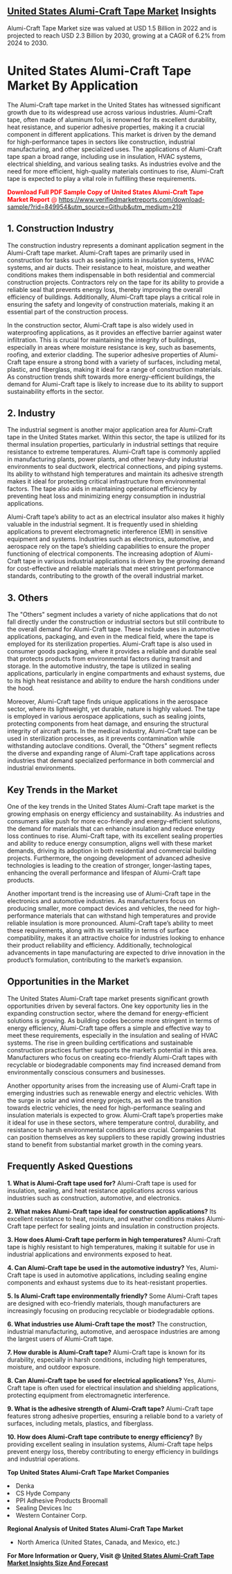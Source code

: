 <h2><a href="https://www.verifiedmarketreports.com/download-sample/?rid=849954&amp;utm_source=Github&amp;utm_medium=219" target="_blank">United States Alumi-Craft Tape Market</a> Insights</h2><p>Alumi-Craft Tape Market size was valued at USD 1.5 Billion in 2022 and is projected to reach USD 2.3 Billion by 2030, growing at a CAGR of 6.2% from 2024 to 2030.</p><p><h1>United States Alumi-Craft Tape Market By Application</h1> <p>The Alumi-Craft tape market in the United States has witnessed significant growth due to its widespread use across various industries. Alumi-Craft tape, often made of aluminum foil, is renowned for its excellent durability, heat resistance, and superior adhesive properties, making it a crucial component in different applications. This market is driven by the demand for high-performance tapes in sectors like construction, industrial manufacturing, and other specialized uses. The applications of Alumi-Craft tape span a broad range, including use in insulation, HVAC systems, electrical shielding, and various sealing tasks. As industries evolve and the need for more efficient, high-quality materials continues to rise, Alumi-Craft tape is expected to play a vital role in fulfilling these requirements. <p><span class=""><span style="color: #ff0000;"><strong>Download Full PDF Sample Copy of United States Alumi-Craft Tape Market Report</strong> @ </span><a href="https://www.verifiedmarketreports.com/download-sample/?rid=849954&amp;utm_source=Github&amp;utm_medium=219" target="_blank">https://www.verifiedmarketreports.com/download-sample/?rid=849954&amp;utm_source=Github&amp;utm_medium=219</a></span></p></p> <h2>1. Construction Industry</h2> <p>The construction industry represents a dominant application segment in the Alumi-Craft tape market. Alumi-Craft tapes are primarily used in construction for tasks such as sealing joints in insulation systems, HVAC systems, and air ducts. Their resistance to heat, moisture, and weather conditions makes them indispensable in both residential and commercial construction projects. Contractors rely on the tape for its ability to provide a reliable seal that prevents energy loss, thereby improving the overall efficiency of buildings. Additionally, Alumi-Craft tape plays a critical role in ensuring the safety and longevity of construction materials, making it an essential part of the construction process. <p>In the construction sector, Alumi-Craft tape is also widely used in waterproofing applications, as it provides an effective barrier against water infiltration. This is crucial for maintaining the integrity of buildings, especially in areas where moisture resistance is key, such as basements, roofing, and exterior cladding. The superior adhesive properties of Alumi-Craft tape ensure a strong bond with a variety of surfaces, including metal, plastic, and fiberglass, making it ideal for a range of construction materials. As construction trends shift towards more energy-efficient buildings, the demand for Alumi-Craft tape is likely to increase due to its ability to support sustainability efforts in the sector. <h2>2. Industry</h2> <p>The industrial segment is another major application area for Alumi-Craft tape in the United States market. Within this sector, the tape is utilized for its thermal insulation properties, particularly in industrial settings that require resistance to extreme temperatures. Alumi-Craft tape is commonly applied in manufacturing plants, power plants, and other heavy-duty industrial environments to seal ductwork, electrical connections, and piping systems. Its ability to withstand high temperatures and maintain its adhesive strength makes it ideal for protecting critical infrastructure from environmental factors. The tape also aids in maintaining operational efficiency by preventing heat loss and minimizing energy consumption in industrial applications. <p>Alumi-Craft tape’s ability to act as an electrical insulator also makes it highly valuable in the industrial segment. It is frequently used in shielding applications to prevent electromagnetic interference (EMI) in sensitive equipment and systems. Industries such as electronics, automotive, and aerospace rely on the tape’s shielding capabilities to ensure the proper functioning of electrical components. The increasing adoption of Alumi-Craft tape in various industrial applications is driven by the growing demand for cost-effective and reliable materials that meet stringent performance standards, contributing to the growth of the overall industrial market. <h2>3. Others</h2> <p>The "Others" segment includes a variety of niche applications that do not fall directly under the construction or industrial sectors but still contribute to the overall demand for Alumi-Craft tape. These include uses in automotive applications, packaging, and even in the medical field, where the tape is employed for its sterilization properties. Alumi-Craft tape is also used in consumer goods packaging, where it provides a reliable and durable seal that protects products from environmental factors during transit and storage. In the automotive industry, the tape is utilized in sealing applications, particularly in engine compartments and exhaust systems, due to its high heat resistance and ability to endure the harsh conditions under the hood. <p>Moreover, Alumi-Craft tape finds unique applications in the aerospace sector, where its lightweight, yet durable, nature is highly valued. The tape is employed in various aerospace applications, such as sealing joints, protecting components from heat damage, and ensuring the structural integrity of aircraft parts. In the medical industry, Alumi-Craft tape can be used in sterilization processes, as it prevents contamination while withstanding autoclave conditions. Overall, the "Others" segment reflects the diverse and expanding range of Alumi-Craft tape applications across industries that demand specialized performance in both commercial and industrial environments. <h2>Key Trends in the Market</h2> <p>One of the key trends in the United States Alumi-Craft tape market is the growing emphasis on energy efficiency and sustainability. As industries and consumers alike push for more eco-friendly and energy-efficient solutions, the demand for materials that can enhance insulation and reduce energy loss continues to rise. Alumi-Craft tape, with its excellent sealing properties and ability to reduce energy consumption, aligns well with these market demands, driving its adoption in both residential and commercial building projects. Furthermore, the ongoing development of advanced adhesive technologies is leading to the creation of stronger, longer-lasting tapes, enhancing the overall performance and lifespan of Alumi-Craft tape products. <p>Another important trend is the increasing use of Alumi-Craft tape in the electronics and automotive industries. As manufacturers focus on producing smaller, more compact devices and vehicles, the need for high-performance materials that can withstand high temperatures and provide reliable insulation is more pronounced. Alumi-Craft tape’s ability to meet these requirements, along with its versatility in terms of surface compatibility, makes it an attractive choice for industries looking to enhance their product reliability and efficiency. Additionally, technological advancements in tape manufacturing are expected to drive innovation in the product’s formulation, contributing to the market’s expansion. <h2>Opportunities in the Market</h2> <p>The United States Alumi-Craft tape market presents significant growth opportunities driven by several factors. One key opportunity lies in the expanding construction sector, where the demand for energy-efficient solutions is growing. As building codes become more stringent in terms of energy efficiency, Alumi-Craft tape offers a simple and effective way to meet these requirements, especially in the insulation and sealing of HVAC systems. The rise in green building certifications and sustainable construction practices further supports the market’s potential in this area. Manufacturers who focus on creating eco-friendly Alumi-Craft tapes with recyclable or biodegradable components may find increased demand from environmentally conscious consumers and businesses. <p>Another opportunity arises from the increasing use of Alumi-Craft tape in emerging industries such as renewable energy and electric vehicles. With the surge in solar and wind energy projects, as well as the transition towards electric vehicles, the need for high-performance sealing and insulation materials is expected to grow. Alumi-Craft tape’s properties make it ideal for use in these sectors, where temperature control, durability, and resistance to harsh environmental conditions are crucial. Companies that can position themselves as key suppliers to these rapidly growing industries stand to benefit from substantial market growth in the coming years. <h2>Frequently Asked Questions</h2> <p><b>1. What is Alumi-Craft tape used for?</b> Alumi-Craft tape is used for insulation, sealing, and heat resistance applications across various industries such as construction, automotive, and electronics.</p> <p><b>2. What makes Alumi-Craft tape ideal for construction applications?</b> Its excellent resistance to heat, moisture, and weather conditions makes Alumi-Craft tape perfect for sealing joints and insulation in construction projects.</p> <p><b>3. How does Alumi-Craft tape perform in high temperatures?</b> Alumi-Craft tape is highly resistant to high temperatures, making it suitable for use in industrial applications and environments exposed to heat.</p> <p><b>4. Can Alumi-Craft tape be used in the automotive industry?</b> Yes, Alumi-Craft tape is used in automotive applications, including sealing engine components and exhaust systems due to its heat-resistant properties.</p> <p><b>5. Is Alumi-Craft tape environmentally friendly?</b> Some Alumi-Craft tapes are designed with eco-friendly materials, though manufacturers are increasingly focusing on producing recyclable or biodegradable options.</p> <p><b>6. What industries use Alumi-Craft tape the most?</b> The construction, industrial manufacturing, automotive, and aerospace industries are among the largest users of Alumi-Craft tape.</p> <p><b>7. How durable is Alumi-Craft tape?</b> Alumi-Craft tape is known for its durability, especially in harsh conditions, including high temperatures, moisture, and outdoor exposure.</p> <p><b>8. Can Alumi-Craft tape be used for electrical applications?</b> Yes, Alumi-Craft tape is often used for electrical insulation and shielding applications, protecting equipment from electromagnetic interference.</p> <p><b>9. What is the adhesive strength of Alumi-Craft tape?</b> Alumi-Craft tape features strong adhesive properties, ensuring a reliable bond to a variety of surfaces, including metals, plastics, and fiberglass.</p> <p><b>10. How does Alumi-Craft tape contribute to energy efficiency?</b> By providing excellent sealing in insulation systems, Alumi-Craft tape helps prevent energy loss, thereby contributing to energy efficiency in buildings and industrial operations.</p> </p><p><strong>Top United States Alumi-Craft Tape Market Companies</strong></p><div data-test-id=""><p><li>Denka</li><li> CS Hyde Company</li><li> PPI Adhesive Products Broomall</li><li> Sealing Devices Inc</li><li> Western Container Corp.</li></p><div><strong>Regional Analysis of&nbsp;United States Alumi-Craft Tape Market</strong></div><ul><li dir="ltr"><p dir="ltr">North America&nbsp;(United States, Canada, and Mexico, etc.)</p></li></ul><p><strong>For More Information or Query, Visit @&nbsp;</strong><strong><a href="https://www.verifiedmarketreports.com/product/alumi-craft-tape-market/?utm_source=Github&amp;utm_medium=219" target="_blank">United States Alumi-Craft Tape Market Insights Size And Forecast</a></strong></p></div>
